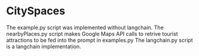 # CitySpaces
The example.py script was implemented without langchain.
The nearbyPlaces.py script makes Google Maps API calls to retrive tourist attractions to be fed into the prompt in examples.py
The langchain.py script is a langchain implementation.
